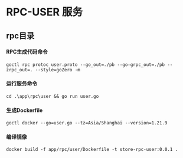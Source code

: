 # RPC-USER   服务
## rpc目录
#### RPC生成代码命令
    goctl rpc protoc user.proto --go_out=./pb --go-grpc_out=./pb --zrpc_out=. --style=goZero -m
#### 运行服务命令
    cd .\app\rpc\user && go run user.go
#### 生成Dockerfile
    goctl docker --go=user.go --tz=Asia/Shanghai --version=1.21.9
#### 编译镜像
    docker build -f app/rpc/user/Dockerfile -t store-rpc-user:0.0.1 .